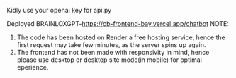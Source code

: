 Kidly use your openai key for api.py

Deployed BRAINLOXGPT-https://cb-frontend-bay.vercel.app/chatbot
NOTE:
1) The code has been hosted on Render a free hosting service, hence the first request may take few minutes, as the server spins up again. 
2) The frontend has not been made with responsivity in mind, hence please use desktop or desktop site mode(in mobile) for optimal eperience.
